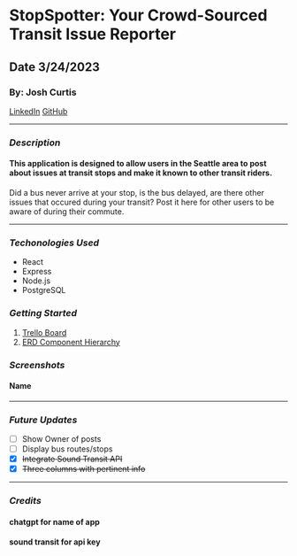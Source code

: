 # StopSpotter: Your Crowd-Sourced Transit Issue Reporter
## Date 3/24/2023
### By: Josh Curtis
[LinkedIn](https://www.linkedin.com/in/josh-curtis08/) [GitHub](https://github.com/jcurti2) 
***
### ***Description***
#### This application is designed to allow users in the Seattle area to post about issues at transit stops and make it known to other transit riders. 
Did a bus never arrive at your stop, is the bus delayed, are there other issues that occured during your transit? Post it here for other users to be aware of during their commute. 
***
### ***Techonologies Used***
* React
* Express
* Node.js
* PostgreSQL

### ***Getting Started***

1. [Trello Board](https://trello.com/b/uzyOVVXQ/st-issue-board)
2. [ERD Component Hierarchy](https://lucid.app/lucidchart/315462c6-0466-440d-907f-cd580dc1488d/edit?invitationId=inv_20a33e59-ae06-4caf-9481-d88ff10fccb3&page=0_0#)

### ***Screenshots***
#### Name


***
### ***Future Updates***
- [ ] Show Owner of posts
- [ ] Display bus routes/stops
- [x] ~~Integrate Sound Transit API~~
- [x] ~~Three columns with pertinent info~~
***
### ***Credits***
#### chatgpt for name of app
#### sound transit for api key
#### 

